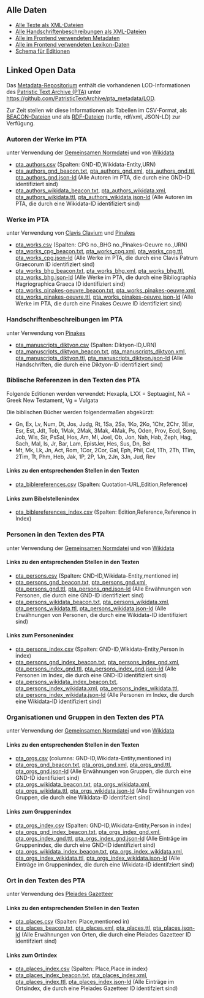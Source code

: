 ## Alle Daten

- [Alle Texte als XML-Dateien](https://github.com/PatristicTextArchive/pta_data)
- [Alle Handschriftenbeschreibungen als XML-Dateien](https://github.com/PatristicTextArchive/pta_manuscripts)
- [Alle im Frontend verwendeten Metadaten](https://github.com/PatristicTextArchive/pta_metadata)
- [Alle im Frontend verwendeten Lexikon-Daten](https://github.com/PatristicTextArchive/pta_lexika)
- [Schema für Editionen](https://github.com/PatristicTextArchive/Schema)


## Linked Open Data

Das [Metadata-Repositorium](https://github.com/PatristicTextArchive/pta_metadata) enthält die vorhandenen LOD-Informationen des [Patristic Text Archive (PTA)](https://pta.bbaw.de) unter <https://github.com/PatristicTextArchive/pta_metadata/LOD>. 

Zur Zeit stellen wir diese Informationen als Tabellen im CSV-Format, als [BEACON-Dateien](https://gbv.github.io/beaconspec/beacon.html) und als [RDF-Dateien](https://www.w3.org/RDF/) (turtle, rdf/xml, JSON-LD) zur Verfügung.

### Autoren der Werke im PTA
unter Verwendung der [Gemeinsamen Normdatei](http://d-nb.info/gnd/) und von [Wikidata](https://www.wikidata.org/)

- [pta_authors.csv](https://github.com/PatristicTextArchive/pta_metadata/blob/main/LOD/pta_authors.csv) (Spalten: GND-ID,Wikidata-Entity,URN)
- [pta_authors_gnd_beacon.txt](https://github.com/PatristicTextArchive/pta_metadata/blob/main/LOD/pta_authors_gnd_beacon.txt), [pta_authors_gnd.xml](https://github.com/PatristicTextArchive/pta_metadata/blob/main/LOD/pta_authors_gnd.xml), [pta_authors_gnd.ttl](https://github.com/PatristicTextArchive/pta_metadata/blob/main/LOD/pta_authors_gnd.ttl), [pta_authors_gnd.json-ld](https://github.com/PatristicTextArchive/pta_metadata/blob/main/LOD/pta_authors_gnd.json-ld) (Alle Autoren im PTA, die durch eine GND-ID identifiziert sind)
- [pta_authors_wikidata_beacon.txt](pta_authors_wikidata_beacon.txt), [pta_authors_wikidata.xml](https://github.com/PatristicTextArchive/pta_metadata/blob/main/LOD/pta_authors_wikidata.xml), [pta_authors_wikidata.ttl](https://github.com/PatristicTextArchive/pta_metadata/blob/main/LOD/pta_authors_wikidata.ttl), [pta_authors_wikidata.json-ld](https://github.com/PatristicTextArchive/pta_metadata/blob/main/LOD/pta_authors_wikidata.json-ld) (Alle Autoren im PTA, die durch eine Wikidata-ID identifiziert sind)

### Werke im PTA
unter Verwendung von [Clavis Clavium](https://clavis.brepols.net/clacla) und [Pinakes](https://pinakes.irht.cnrs.fr)

- [pta_works.csv](https://github.com/PatristicTextArchive/pta_metadata/blob/main/LOD/pta_works.csv) (Spalten: CPG no.,BHG no.,Pinakes-Oeuvre no.,URN)
- [pta_works_cpg_beacon.txt](https://github.com/PatristicTextArchive/pta_metadata/blob/main/LOD/pta_works_cpg_beacon.txt), [pta_works_cpg.xml](https://github.com/PatristicTextArchive/pta_metadata/blob/main/LOD/pta_works_cpg.xml), [pta_works_cpg.ttl](https://github.com/PatristicTextArchive/pta_metadata/blob/main/LOD/pta_works_cpg.ttl), [pta_works_cpg.json-ld](https://github.com/PatristicTextArchive/pta_metadata/blob/main/LOD/pta_works_cpg.json-ld) (Alle Werke im PTA, die durch eine Clavis Patrum Graecorum ID identifiziert sind)
- [pta_works_bhg_beacon.txt](https://github.com/PatristicTextArchive/pta_metadata/blob/main/LOD/pta_works_bhg_beacon.txt), [pta_works_bhg.xml](https://github.com/PatristicTextArchive/pta_metadata/blob/main/LOD/pta_works_bhg.xml), [pta_works_bhg.ttl](https://github.com/PatristicTextArchive/pta_metadata/blob/main/LOD/pta_works_bhg.ttl), [pta_works_bhg.json-ld](https://github.com/PatristicTextArchive/pta_metadata/blob/main/LOD/pta_works_bhg.json-ld) (Alle Werke im PTA, die durch eine Bibliographia Hagriographica Graeca ID identifiziert sind)
- [pta_works_pinakes-oeuvre_beacon.txt](https://github.com/PatristicTextArchive/pta_metadata/blob/main/LOD/pta_works_pinakes-oeuvre_beacon.txt), [pta_works_pinakes-oeuvre.xml](https://github.com/PatristicTextArchive/pta_metadata/blob/main/LOD/pta_works_pinakes-oeuvre.xml), [pta_works_pinakes-oeuvre.ttl](https://github.com/PatristicTextArchive/pta_metadata/blob/main/LOD/pta_works_pinakes-oeuvre.ttl), [pta_works_pinakes-oeuvre.json-ld](https://github.com/PatristicTextArchive/pta_metadata/blob/main/LOD/pta_works_pinakes-oeuvre.json-ld) (Alle Werke im PTA, die durch eine Pinakes Oeuvre ID identifiziert sind)

### Handschriftenbeschreibungen im PTA
unter Verwendung von [Pinakes](https://pinakes.irht.cnrs.fr)

- [pta_manuscripts_diktyon.csv](https://github.com/PatristicTextArchive/pta_metadata/blob/main/LOD/pta_manuscripts_diktyon.csv) (Spalten: Diktyon-ID,URN)
- [pta_manuscripts_diktyon_beacon.txt](https://github.com/PatristicTextArchive/pta_metadata/blob/main/LOD/pta_manuscripts_diktyon_beacon.txt), [pta_manuscripts_diktyon.xml](https://github.com/PatristicTextArchive/pta_metadata/blob/main/LOD/pta_manuscripts_diktyon.xml), [pta_manuscripts_diktyon.ttl](https://github.com/PatristicTextArchive/pta_metadata/blob/main/LOD/pta_manuscripts_diktyon.ttl), [pta_manuscripts_diktyon.json-ld](https://github.com/PatristicTextArchive/pta_metadata/blob/main/LOD/pta_manuscripts_diktyon.json-ld) (Alle Handschriften, die durch eine Diktyon-ID identifiziert sind)

### Biblische Referenzen in den Texten des PTA
Folgende Editionen werden verwendet: Hexapla, LXX = Septuagint, NA = Greek New Testament, Vg = Vulgata

Die biblischen Bücher werden folgendermaßen abgekürzt: 
- Gn, Ex, Lv, Num, Dt, Jos, Judg, Rt, 1Sa, 2Sa, 1Ko, 2Ko, 1Chr, 2Chr, 3Esr, Esr, Est, Jdt, Tob, 1Mak, 2Mak, 3Mak, 4Mak, Ps, Oden, Prov, Eccl, Song, Job, Wis, Sir, PsSal, Hos, Am, Mi, Joel, Ob, Jon, Nah, Hab, Zeph, Hag, Sach, Mal, Is, Jr, Bar, Lam, EpistJer, Hes, Sus, Dn, Bel
- Mt, Mk, Lk, Jn, Act, Rom, 1Cor, 2Cor, Gal, Eph, Phil, Col, 1Th, 2Th, 1Tim, 2Tim, Tt, Phm, Heb, Jak, 1P, 2P, 1Jn, 2Jn, 3Jn, Jud, Rev

#### Links zu den entsprechenden Stellen in den Texten
- [pta_biblereferences.csv](https://github.com/PatristicTextArchive/pta_metadata/blob/main/LOD/pta_biblereferences.csv) (Spalten: Quotation-URL,Edition,Reference)

#### Links zum Bibelstellenindex
- [pta_biblereferences_index.csv](https://github.com/PatristicTextArchive/pta_metadata/blob/main/LOD/pta_biblereferences_index.csv) (Spalten: Edition,Reference,Reference in Index)

### Personen in den Texten des PTA
unter Verwendung der [Gemeinsamen Normdatei](http://d-nb.info/gnd/) und von [Wikidata](https://www.wikidata.org/)

#### Links zu den entsprechenden Stellen in den Texten
- [pta_persons.csv](https://github.com/PatristicTextArchive/pta_metadata/blob/main/LOD/pta_persons.csv) (Spalten: GND-ID,Wikidata-Entity,mentioned in)
- [pta_persons_gnd_beacon.txt](https://github.com/PatristicTextArchive/pta_metadata/blob/main/LOD/pta_persons_gnd_beacon.txt), [pta_persons_gnd.xml](https://github.com/PatristicTextArchive/pta_metadata/blob/main/LOD/pta_persons_gnd.xml), [pta_persons_gnd.ttl](https://github.com/PatristicTextArchive/pta_metadata/blob/main/LOD/pta_persons_gnd.ttl), [pta_persons_gnd.json-ld](https://github.com/PatristicTextArchive/pta_metadata/blob/main/LOD/pta_persons_gnd.json-ld) (Alle Erwähnungen von Personen, die durch eine GND-ID identifiziert sind)
- [pta_persons_wikidata_beacon.txt](https://github.com/PatristicTextArchive/pta_metadata/blob/main/LOD/pta_persons_wikidata_beacon.txt), [pta_persons_wikidata.xml](https://github.com/PatristicTextArchive/pta_metadata/blob/main/LOD/pta_persons_wikidata.xml), [pta_persons_wikidata.ttl](https://github.com/PatristicTextArchive/pta_metadata/blob/main/LOD/pta_persons_wikidata.ttl), [pta_persons_wikidata.json-ld](https://github.com/PatristicTextArchive/pta_metadata/blob/main/LOD/pta_persons_wikidata.json-ld) (Alle Erwähnungen von Personen, die durch eine Wikidata-ID identifiziert sind)

#### Links zum Personenindex
- [pta_persons_index.csv](https://github.com/PatristicTextArchive/pta_metadata/blob/main/LOD/pta_persons_index.csv) (Spalten: GND-ID,Wikidata-Entity,Person in index)
- [pta_persons_gnd_index_beacon.txt](https://github.com/PatristicTextArchive/pta_metadata/blob/main/LOD/pta_persons_gnd_index_beacon.txt), [pta_persons_index_gnd.xml](https://github.com/PatristicTextArchive/pta_metadata/blob/main/LOD/pta_persons_index_gnd.xml), [pta_persons_index_gnd.ttl](https://github.com/PatristicTextArchive/pta_metadata/blob/main/LOD/pta_persons_index_gnd.ttl), [pta_persons_index_gnd.json-ld](https://github.com/PatristicTextArchive/pta_metadata/blob/main/LOD/pta_persons_index_gnd.json-ld) (Alle Personen im Index, die durch eine GND-ID identifiziert sind)
- [pta_persons_wikidata_index_beacon.txt](https://github.com/PatristicTextArchive/pta_metadata/blob/main/LOD/pta_persons_wikidata_index_beacon.txt), [pta_persons_index_wikidata.xml](https://github.com/PatristicTextArchive/pta_metadata/blob/main/LOD/pta_persons_index_wikidata.xml), [pta_persons_index_wikidata.ttl](https://github.com/PatristicTextArchive/pta_metadata/blob/main/LOD/pta_persons_index_wikidata.ttl), [pta_persons_index_wikidata.json-ld](https://github.com/PatristicTextArchive/pta_metadata/blob/main/LOD/pta_persons_index_wikidata.json-ld) (Alle Personen im Index, die durch eine Wikidata-ID identifiziert sind)

### Organisationen und Gruppen in den Texten des PTA
unter Verwendung der [Gemeinsamen Normdatei](http://d-nb.info/gnd/) und von [Wikidata](https://www.wikidata.org/)

#### Links zu den entsprechenden Stellen in den Texten
- [pta_orgs.csv](https://github.com/PatristicTextArchive/pta_metadata/blob/main/LOD/pta_orgs.csv) (columns: GND-ID,Wikidata-Entity,mentioned in)
- [pta_orgs_gnd_beacon.txt](https://github.com/PatristicTextArchive/pta_metadata/blob/main/LOD/pta_orgs_gnd_beacon.txt), [pta_orgs_gnd.xml](https://github.com/PatristicTextArchive/pta_metadata/blob/main/LOD/pta_orgs_gnd.xml), [pta_orgs_gnd.ttl](https://github.com/PatristicTextArchive/pta_metadata/blob/main/LOD/pta_orgs_gnd.ttl), [pta_orgs_gnd.json-ld](https://github.com/PatristicTextArchive/pta_metadata/blob/main/LOD/pta_orgs_gnd.json-ld) (Alle Erwähnungen von Gruppen, die durch eine GND-ID identifiziert sind)
- [pta_orgs_wikidata_beacon.txt](https://github.com/PatristicTextArchive/pta_metadata/blob/main/LOD/pta_orgs_wikidata_beacon.txt), [pta_orgs_wikidata.xml](https://github.com/PatristicTextArchive/pta_metadata/blob/main/LOD/pta_orgs_wikidata.xml), [pta_orgs_wikidata.ttl](https://github.com/PatristicTextArchive/pta_metadata/blob/main/LOD/pta_orgs_wikidata.ttl), [pta_orgs_wikidata.json-ld](https://github.com/PatristicTextArchive/pta_metadata/blob/main/LOD/pta_orgs_wikidata.json-ld) (Alle Erwähnungen von Gruppen, die durch eine Wikidata-ID identifziert sind)

#### Links zum Gruppenindex
- [pta_orgs_index.csv](https://github.com/PatristicTextArchive/pta_metadata/blob/main/LOD/pta_orgs_index.csv) (Spalten: GND-ID,Wikidata-Entity,Person in index)
- [pta_orgs_gnd_index_beacon.txt](https://github.com/PatristicTextArchive/pta_metadata/blob/main/LOD/pta_orgs_gnd_index_beacon.txt), [pta_orgs_index_gnd.xml](https://github.com/PatristicTextArchive/pta_metadata/blob/main/LOD/pta_orgs_index_gnd.xml), [pta_orgs_index_gnd.ttl](https://github.com/PatristicTextArchive/pta_metadata/blob/main/LOD/pta_orgs_index_gnd.ttl), [pta_orgs_index_gnd.json-ld](https://github.com/PatristicTextArchive/pta_metadata/blob/main/LOD/pta_orgs_index_gnd.json-ld) (Alle Einträge im Gruppenindex, die durch eine GND-ID identifiziert sind)
- [pta_orgs_wikidata_index_beacon.txt](https://github.com/PatristicTextArchive/pta_metadata/blob/main/LOD/pta_orgs_wikidata_index_beacon.txt), [pta_orgs_index_wikidata.xml](https://github.com/PatristicTextArchive/pta_metadata/blob/main/LOD/pta_orgs_index_wikidata.xml), [pta_orgs_index_wikidata.ttl](https://github.com/PatristicTextArchive/pta_metadata/blob/main/LOD/pta_orgs_index_wikidata.ttl), [pta_orgs_index_wikidata.json-ld](https://github.com/PatristicTextArchive/pta_metadata/blob/main/LOD/pta_orgs_index_wikidata.json-ld) (Alle Einträge im Gruppenindex, die durch eine Wikidata-ID identifziert sind)

### Ort in den Texten des PTA
unter Verwendung des [Pleiades Gazetteer](https://pleiades.stoa.org/)

#### Links zu den entsprechenden Stellen in den Texten
- [pta_places.csv](https://github.com/PatristicTextArchive/pta_metadata/blob/main/LOD/pta_places.csv) (Spalten: Place,mentioned in)
- [pta_places_beacon.txt](https://github.com/PatristicTextArchive/pta_metadata/blob/main/LOD/pta_places_beacon.txt), [pta_places.xml](https://github.com/PatristicTextArchive/pta_metadata/blob/main/LOD/pta_places.xml), [pta_places.ttl](https://github.com/PatristicTextArchive/pta_metadata/blob/main/LOD/pta_places.ttl), [pta_places.json-ld](https://github.com/PatristicTextArchive/pta_metadata/blob/main/LOD/pta_places.json-ld) (Alle Erwähnungen von Orten, die durch eine Pleiades Gazetteer ID identifziert sind)

#### Links zum Ortindex
- [pta_places_index.csv](https://github.com/PatristicTextArchive/pta_metadata/blob/main/LOD/pta_places_index.csv) (Spalten: Place,Place in index)
- [pta_places_index_beacon.txt](https://github.com/PatristicTextArchive/pta_metadata/blob/main/LOD/pta_places_index_beacon.txt), [pta_places_index.xml](https://github.com/PatristicTextArchive/pta_metadata/blob/main/LOD/pta_places_index.xml), [pta_places_index.ttl](https://github.com/PatristicTextArchive/pta_metadata/blob/main/LOD/pta_places_index.ttl), [pta_places_index.json-ld](https://github.com/PatristicTextArchive/pta_metadata/blob/main/LOD/pta_places_index.json-ld) (Alle Einträge im Ortsindex, die durch eine Pleiades Gazetteer ID identifziert sind)